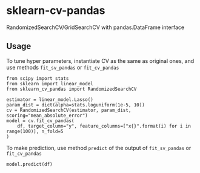 # sklearn-cv-pandas
RandomizedSearchCV/GridSearchCV with pandas.DataFrame interface

## Usage

To tune hyper parameters, instantiate CV as the same as original ones, and use methods `fit_sv_pandas` or `fit_cv_pandas`
```
from scipy import stats
from sklearn import linear_model
from sklearn_cv_pandas import RandomizedSearchCV

estimator = linear_model.Lasso()
param_dist = dict(alpha=stats.loguniform(1e-5, 10))
cv = RandomizedSearchCV(estimator, param_dist, scoring="mean_absolute_error")
model = cv.fit_cv_pandas(
    df, target_column="y", feature_columns=["x{}".format(i) for i in range(100)], n_fold=5
)
```

To make prediction, use method `predict` of the output of `fit_sv_pandas` or `fit_cv_pandas`

```
model.predict(df)
```